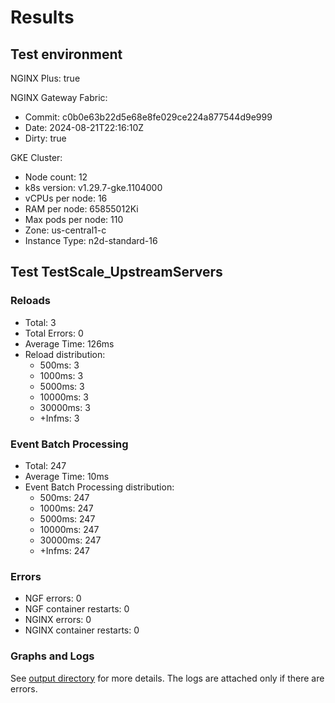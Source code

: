 # Results

## Test environment

NGINX Plus: true

NGINX Gateway Fabric:

- Commit: c0b0e63b22d5e68e8fe029ce224a877544d9e999
- Date: 2024-08-21T22:16:10Z
- Dirty: true

GKE Cluster:

- Node count: 12
- k8s version: v1.29.7-gke.1104000
- vCPUs per node: 16
- RAM per node: 65855012Ki
- Max pods per node: 110
- Zone: us-central1-c
- Instance Type: n2d-standard-16

## Test TestScale_UpstreamServers

### Reloads

- Total: 3
- Total Errors: 0
- Average Time: 126ms
- Reload distribution:
	- 500ms: 3
	- 1000ms: 3
	- 5000ms: 3
	- 10000ms: 3
	- 30000ms: 3
	- +Infms: 3

### Event Batch Processing

- Total: 247
- Average Time: 10ms
- Event Batch Processing distribution:
	- 500ms: 247
	- 1000ms: 247
	- 5000ms: 247
	- 10000ms: 247
	- 30000ms: 247
	- +Infms: 247

### Errors

- NGF errors: 0
- NGF container restarts: 0
- NGINX errors: 0
- NGINX container restarts: 0

### Graphs and Logs

See [output directory](./TestScale_UpstreamServers) for more details.
The logs are attached only if there are errors.
